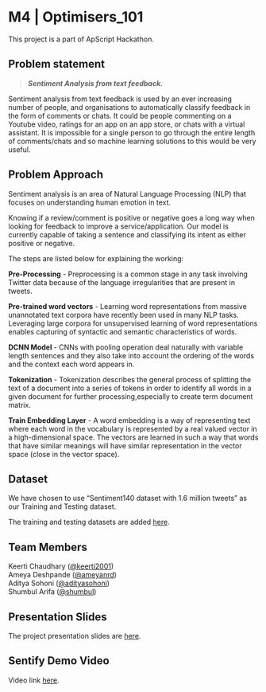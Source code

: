 # M4 | Optimisers_101

This project is a part of ApScript Hackathon.

## Problem statement

> **_Sentiment Analysis from text feedback._**

Sentiment analysis from text feedback is used by an ever increasing number of people, and organisations to automatically classify feedback in the form of comments or chats. It could be people commenting on a Youtube video, ratings for an app on an app store, or chats with a virtual assistant. It is impossible for a single person to go through the entire length of comments/chats and so machine learning solutions to this would be very useful.

## Problem Approach

Sentiment analysis is an area of Natural Language Processing (NLP) that focuses on understanding human emotion in text.

Knowing if a review/comment is positive or negative goes a long way when looking for feedback to improve a service/application. Our model is currently capable of taking a sentence and classifying its intent as either positive or negative.

The steps are listed below for explaining the working:

**Pre-Processing** - Preprocessing is a common stage in any task involving Twitter data because of the language irregularities that are present in tweets. 

**Pre-trained word vectors** - Learning word representations from massive unannotated text corpora have recently been used in many NLP tasks. Leveraging large corpora for unsupervised learning of word representations enables capturing of syntactic and semantic characteristics of words.

**DCNN Model** - CNNs with pooling operation deal naturally with variable length sentences and they also take into account the ordering of the words and the context each word appears in.

**Tokenization** - Tokenization describes the general process of splitting the text of a document into a series of tokens in order to identify all words in a given document for further processing,especially to create term document matrix.

**Train Embedding Layer** - A word embedding is a way of representing text where each word in the vocabulary is represented by a real valued vector in a high-dimensional space. The vectors are learned in such a way that words that have similar meanings will have similar representation in the vector space (close in the vector space).

## Dataset

We have chosen to use “Sentiment140 dataset with 1.6 million tweets” as our Training and Testing dataset.

The training and testing datasets are added [here](https://drive.google.com/drive/folders/1iyK4_MgVgjsJFip6nrkFi32slSgXsL8K?usp=sharing).

## Team Members

Keerti Chaudhary ([@keerti2001](https://github.com/keerti2001)) <br />
Ameya Deshpande ([@ameyanrd](https://github.com/ameyanrd)) <br />
Aditya Sohoni ([@adityasohoni](https://github.com/keerti2001)) <br />
Shumbul Arifa ([@shumbul](https://github.com/shumbul))

## Presentation Slides

The project presentation slides are [here](https://docs.google.com/presentation/d/1i9SlO2Ic-1wflwU0YZ39pbVTKw2APppR7W4Vxhjuqew/edit?usp=sharing).

## Sentify Demo Video
 Video link [here](https://drive.google.com/file/d/18ntSTxPYw63KV42UEi0WnLV-VhF6GaRQ/view?usp=sharing).

